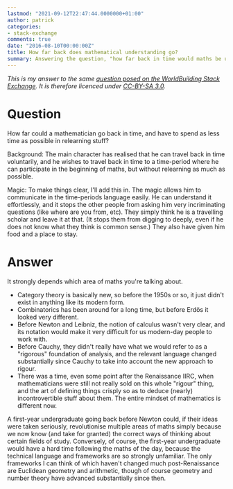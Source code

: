 ```yaml
---
lastmod: "2021-09-12T22:47:44.0000000+01:00"
author: patrick
categories:
- stack-exchange
comments: true
date: "2016-08-10T00:00:00Z"
title: How far back does mathematical understanding go?
summary: Answering the question, "how far back in time would maths be understandable to a modern mathematician?".
---
```


*This is my answer to the same [question posed on the WorldBuilding Stack Exchange](https://worldbuilding.stackexchange.com/q/51166/13796). It is therefore licenced under [CC-BY-SA 3.0](https://creativecommons.org/licenses/by-sa/3.0/).*

# Question

How far could a mathematician go back in time, and have to spend as less time as possible in relearning stuff?

Background: The main character has realised that he can travel back in time voluntarily, and he wishes to travel back in time to a time-period where he can participate in the beginning of maths, but without relearning as much as possible.

Magic: To make things clear, I'll add this in. The magic allows him to communicate in the time-periods language easily. He can understand it effortlessly, and it stops the other people from asking him very incriminating questions (like where are you from, etc). They simply think he is a travelling scholar and leave it at that. (It stops them from digging to deeply, even if he does not know what they think is common sense.) They also have given him food and a place to stay.

# Answer

It strongly depends which area of maths you're talking about.

* Category theory is basically new, so before the 1950s or so, it just didn't exist in anything like its modern form.
* Combinatorics has been around for a long time, but before Erdös it looked very different.
* Before Newton and Leibniz, the notion of calculus wasn't very clear, and its notation would make it very difficult for us modern-day people to work with.
* Before Cauchy, they didn't really have what we would refer to as a "rigorous" foundation of analysis, and the relevant language changed substantially since Cauchy to take into account the new approach to rigour.
* There was a time, even some point after the Renaissance IIRC, when mathematicians were still not really sold on this whole "rigour" thing, and the art of defining things crisply so as to deduce (nearly) incontrovertible stuff about them. The entire mindset of mathematics is different now.

A first-year undergraduate going back before Newton could, if their ideas were taken seriously, revolutionise multiple areas of maths simply because we now know (and take for granted) the correct ways of thinking about certain fields of study.
Conversely, of course, the first-year undergraduate would have a hard time following the maths of the day, because the technical language and frameworks are so strongly unfamiliar.
The only frameworks I can think of which haven't changed much post-Renaissance are Euclidean geometry and arithmetic, though of course geometry and number theory have advanced substantially since then.
